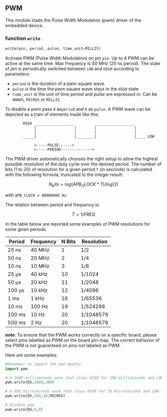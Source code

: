 ## PWM

This module loads the Pulse Width Modulation (pwm) driver of the embedded device.

### function `write`
```python
write(pin, period, pulse, time_unit=MILLIS)
```

Activate PWM (Pulse Width Modulation) on pin `pin`. Up to 4 PWM can be active at the same time.
Max frequency is 40 MHz (25 ns period).
The state of *pin* is periodically switched between ``LOW`` and ``HIGH`` according to parameters:

* `period` is the duration of a pwm square wave.
* `pulse` is the time the pwm square wave stays in the ``HIGH`` state
* `time_unit` is the unit of time *period* and *pulse* are expressed in. Can be `NANOS`, `MICROS` or `MILLIS`.

To disable a pwm pass `0` as`period` and `0` as `pulse`.
A PWM wave can be depicted as a train of elements made like this:

```
        HIGH  _________________          _________________
             |                 |        |                 |
             |                 |        |                 |
        _____|                 |________|                 |____ LOW

             <-----PULSE------>
             <-----PERIOD-------------->
```

The PWM driver automatically chooses the right setup to allow the highest possible resolution of the duty cycle over the desired period. The number of bits (1 to 20) of resolution for a given period `T` (in seconds) is calculated with the following formula, truncated to the integer result:
```math
N_bits = log(APB_CLOCK*T)/log(2)
```
with `APB_CLOCK = 80000000 Hz`.

The relation between period and frequency is:
```math
T = 1/FREQ
```

In the table below are reported some examples of PWM resolutions for some given periods.

| Period | Frequency | N Bits | Resolution |
|--------|-----------|--------|------------|
| 25 ns  | 40 MHz    | 1      | 1/2        |
| 50 ns  | 20 MHz    | 2      | 1/4        |
| 10 ns  | 10 MHz    | 3      | 1/8        |
| 25 µs  | 40 kHz    | 10     | 1/1024     |
| 50 µs  | 20 kHz    | 11     | 1/2048     |
| 100 µs | 10 kHz    | 12     | 1/4096     |
| 1 ms   | 1 kHz     | 16     | 1/65536    |
| 10 ms  | 100 Hz    | 19     | 1/524288   |
| 100 ms | 10 Hz     | 20     | 1/1048576  |
| 500 ms | 2 Hz      | 20     | 1/1048576  |

**note**: To ensure that the PWM works correctly on a specific board, please select pins labelled as PWM on the board pin-map. The correct behavior of the PWM is not guaranteed on pins not labeled as PWM.

Here are some examples:

```python
#Remember to import the pwm module
import pwm

# A 1000 milliseconds wave that stays HIGH for 100 milliseconds and LOW for 900
pwm.write(D5,1000,100)

# A 500 microseconds wave that stays HIGH for 10 microseconds and LOW for 490
pwm.write(D5,500,10,MICROS)

# Disable pwm
pwm.write(D5,0,0)
```


